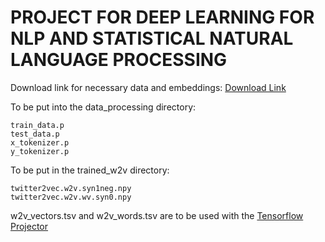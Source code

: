 # PROJECT FOR DEEP LEARNING FOR NLP AND STATISTICAL NATURAL LANGUAGE PROCESSING

Download link for necessary data and embeddings: [Download Link](https://drive.google.com/open?id=0B13U2oHiC-qudmRtM3dGbkMxVzQ)

To be put into the data_processing directory:

    train_data.p
    test_data.p
    x_tokenizer.p
    y_tokenizer.p

 

To be put in the trained_w2v directory:

    twitter2vec.w2v.syn1neg.npy
    twitter2vec.w2v.wv.syn0.npy


w2v_vectors.tsv and w2v_words.tsv are to be used with the [Tensorflow Projector](projector.tensorflow.org)